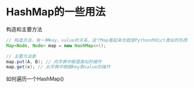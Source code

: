 # HashMap的一些用法

构造和主要方法
```java
// 构造方法，有一种key，value的关系，这个Map看起来也就是Python的dict类似的东西
Map<Node, Node> map = new HashMap<>();

// 主要方法是
map.put(A, B); // 向字典中赋值类似的操作
map.get(x); // 从字典中根据key取value的操作
```

如何遍历一个HashMap()


